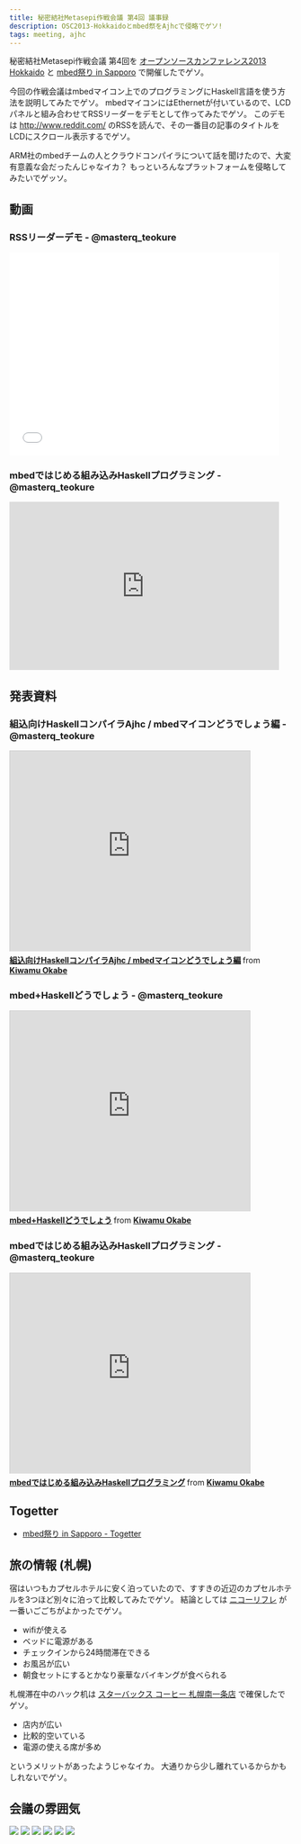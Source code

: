 ```yaml
---
title: 秘密結社Metasepi作戦会議 第4回 議事録
description: OSC2013-Hokkaidoとmbed祭をAjhcで侵略でゲソ!
tags: meeting, ajhc
---
```


秘密結社Metasepi作戦会議 第4回を
[オープンソースカンファレンス2013 Hokkaido](http://www.ospn.jp/osc2013-do/) と
[mbed祭り in Sapporo](http://atnd.org/events/41585) で開催したでゲソ。

今回の作戦会議はmbedマイコン上でのプログラミングにHaskell言語を使う方法を説明してみたでゲソ。
mbedマイコンにはEthernetが付いているので、LCDパネルと組み合わせてRSSリーダーをデモとして作ってみたでゲソ。
このデモは http://www.reddit.com/ のRSSを読んで、その一番目の記事のタイトルをLCDにスクロール表示するでゲソ。

ARM社のmbedチームの人とクラウドコンパイラについて話を聞けたので、大変有意義な会だったんじゃなイカ？
もっといろんなプラットフォームを侵略してみたいでゲッソ。

## 動画

### RSSリーダーデモ - @masterq_teokure

<iframe width="480" height="360" src="//www.youtube.com/embed/C9JsJXWyajQ" frameborder="0" allowfullscreen></iframe>

### mbedではじめる組み込みHaskellプログラミング - @masterq_teokure

<iframe width="480" height="299" src="http://www.ustream.tv/embed/recorded/38841699/highlight/412401?ub=ff720a&amp;lc=ff720a&amp;oc=ffffff&amp;uc=ffffff&amp;v=3&amp;wmode=direct" scrolling="no" frameborder="0" style="border: 0px none transparent;">    </iframe>

## 発表資料

### 組込向けHaskellコンパイラAjhc / mbedマイコンどうでしょう編 - @masterq_teokure

<iframe src="http://www.slideshare.net/slideshow/embed_code/26164495" width="427" height="356" frameborder="0" marginwidth="0" marginheight="0" scrolling="no" style="border:1px solid #CCC;border-width:1px 1px 0;margin-bottom:5px" allowfullscreen webkitallowfullscreen mozallowfullscreen> </iframe> <div style="margin-bottom:5px"> <strong> <a href="https://www.slideshare.net/master_q/haskellajhc-mbed" title="組込向けHaskellコンパイラAjhc / mbedマイコンどうでしょう編" target="_blank">組込向けHaskellコンパイラAjhc / mbedマイコンどうでしょう編</a> </strong> from <strong><a href="http://www.slideshare.net/master_q" target="_blank">Kiwamu Okabe</a></strong> </div>

### mbed+Haskellどうでしょう - @masterq_teokure

<iframe src="http://www.slideshare.net/slideshow/embed_code/26201541" width="427" height="356" frameborder="0" marginwidth="0" marginheight="0" scrolling="no" style="border:1px solid #CCC;border-width:1px 1px 0;margin-bottom:5px" allowfullscreen webkitallowfullscreen mozallowfullscreen> </iframe> <div style="margin-bottom:5px"> <strong> <a href="https://www.slideshare.net/master_q/mbedhaskell" title="mbed+Haskellどうでしょう" target="_blank">mbed+Haskellどうでしょう</a> </strong> from <strong><a href="http://www.slideshare.net/master_q" target="_blank">Kiwamu Okabe</a></strong> </div>

### mbedではじめる組み込みHaskellプログラミング - @masterq_teokure

<iframe src="http://www.slideshare.net/slideshow/embed_code/26206318" width="427" height="356" frameborder="0" marginwidth="0" marginheight="0" scrolling="no" style="border:1px solid #CCC;border-width:1px 1px 0;margin-bottom:5px" allowfullscreen webkitallowfullscreen mozallowfullscreen> </iframe> <div style="margin-bottom:5px"> <strong> <a href="https://www.slideshare.net/master_q/20130916-mbed-fest" title="mbedではじめる組み込みHaskellプログラミング" target="_blank">mbedではじめる組み込みHaskellプログラミング</a> </strong> from <strong><a href="http://www.slideshare.net/master_q" target="_blank">Kiwamu Okabe</a></strong> </div>

## Togetter

* [mbed祭り in Sapporo - Togetter](http://togetter.com/li/565348)

## 旅の情報 (札幌)

宿はいつもカプセルホテルに安く泊っていたので、すすきの近辺のカプセルホテルを3つほど別々に泊って比較してみたでゲソ。
結論としては [ニコーリフレ](http://www.nikoh.info/) が一番いごごちがよかったでゲソ。

* wifiが使える
* ベッドに電源がある
* チェックインから24時間滞在できる
* お風呂が広い
* 朝食セットにするとかなり豪華なバイキングが食べられる

札幌滞在中のハック机は [スターバックス コーヒー 札幌南一条店](http://www.starbucks.co.jp/store/search/detail.php?id=373)
で確保したでゲソ。

* 店内が広い
* 比較的空いている
* 電源の使える席が多め

というメリットがあったようじゃなイカ。
大通りから少し離れているからかもしれないでゲソ。

## 会議の雰囲気

![](/img/2013-09-16-booth1.jpg)
![](/img/2013-09-16-booth2.jpg)
![](/img/2013-09-16-booth3.jpg)
![](/img/2013-09-16-geza.jpg)
![](/img/2013-09-16-gift.jpg)
![](/img/2013-09-16-ooarai.jpg)

